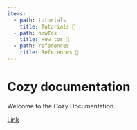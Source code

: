 ```yaml
---
items:
  - path: tutorials
    title: Tutorials 🚀
  - path: howTos
    title: How tos 📄
  - path: references
    title: References 📖
---
```


# Cozy documentation

Welcome to the Cozy Documentation.

[Link](http://cozy.io)
